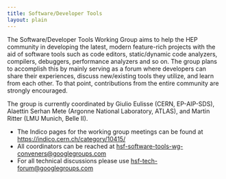 ```yaml
---
title: Software/Developer Tools 
layout: plain
---
```


The Software/Developer Tools Working Group aims to help the HEP community in developing the latest, modern feature-rich projects
with the aid of software tools such as code editors, static/dynamic code analyzers, compilers, debuggers, performance analyzers and so on.
The group plans to accomplish this by mainly serving as a forum where developers can share their experiences, discuss new/existing tools they utilize,
and learn from each other. To that point, contributions from the entire community are strongly encouraged.

The group is currently coordinated by Giulio Eulisse (CERN, EP-AIP-SDS), Alaettin Serhan Mete (Argonne National Laboratory, ATLAS), and Martin Ritter (LMU Munich, Belle II).

*  The Indico pages for the working group meetings can be found at <https://indico.cern.ch/category/10415/>
*  All coordinators can be reached at <hsf-software-tools-wg-conveners@googlegroups.com>
*  For all technical discussions please use <hsf-tech-forum@googlegroups.com>
